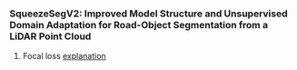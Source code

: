 ### SqueezeSegV2: Improved Model Structure and Unsupervised Domain Adaptation for Road-Object Segmentation from a LiDAR Point Cloud

1. Focal loss [explanation](https://medium.com/adventures-with-deep-learning/focal-loss-demystified-c529277052de)